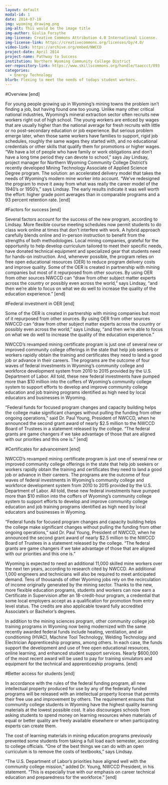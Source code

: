 ```yaml
---
layout: default
modal-id: 1
date: 2014-07-18
img: wyoming_drawing.png
img-alt: This would be the image title
img-author: Giulia Forsythe
img-license: Creative Commons Attribution 4.0 International License.
img-license-link: https://creativecommons.org/licenses/by/4.0/
video-link: https://archive.org/embed/NWCCD
project-date: April 2014
project-name: Pathway to Success
institution: Northern Wyoming Community College District
oer-repository-link: https://www.skillscommons.org/handle/taaccct/893
categories:
  - Energy Technology
blurb: Flexing to meet the needs of todays student workers.
---
```


#Overview
[end]

For young people growing up in Wyoming’s mining towns the problem isn’t finding a job, but having found one too young. Unlike many other critical national industries, Wyoming’s mineral extraction sector often recruits new workers right out of high school. The young workers are enticed by wages that are usually higher than the national average for fresh recruits with little or no post-secondary education or job experience. But serious problem emerge later, when those same workers have families to support, rigid job schedules, roughly the same wages they started with, and no educational credentials or other skills that qualify them for promotions or higher wages. “We have a lot of people who have family or work obligations and don’t have a long time period they can devote to school,” says Jay Lindsay, project manager for Northern Wyoming Community College District’s recently developed Mining Technology Associate of Applied Science Degree program. The solution: an accelerated delivery model that takes the needs of Wyoming’s modern mine worker into account. “We’ve redesigned the program to move it away from what was really the career model of the 1940’s or 1950’s,” says Lindsay. The early results indicate it was well worth the effort: higher grade point averages than in comparable programs and a 93 percent retention rate.
[end]

#Factors for success
[end]

Several factors account for the success of the new program, according to Lindsay. More flexible course meeting schedules now permit students to do class work online at times that don’t interfere with work. A hybrid approach carefully blends online and in-person instruction to benefit from the strengths of both methodologies. Local mining companies, grateful for the opportunity to help develop curriculum tailored to meet their specific needs, have donated technical equipment and specialized gear that students need for hands-on instruction. And, whenever possible, the program relies on free open educational resources (OER) to reduce program delivery costs and improve quality. Some of the OER is created in partnership with mining companies but most of it repurposed from other sources. By using OER from other sources NWCCD can “draw from other subject matter experts across the country or possibly even across the world,” says Lindsay, “and then we’re able to focus on what we do well to increase the quality of the education experience.”
[end]

#Federal investment in OER
[end]

Some of the OER is created in partnership with mining companies but most of it repurposed from other sources. By using OER from other sources NWCCD can “draw from other subject matter experts across the country or possibly even across the world,” says Lindsay, “and then we’re able to focus on what we do well to increase the quality of the education experience.”

NWCCD’s revamped mining certificate program is just one of several new or improved community college offerings in the state that help job seekers or workers rapidly obtain the training and certificates they need to land a good job or advance in their careers. The programs are the outcome of four  waves of federal investments in Wyoming’s community college and workforce development system from 2010 to 2015 provided by the U.S. Department of Labor. All told, these new federal investments have pumped more than $10 million into the coffers of Wyoming’s community college system to support efforts to develop and improve community college education and job training programs identified as high need by local educators and businesses in Wyoming.

“Federal funds for focused program changes and capacity building helps the college make significant changes without pulling the funding from other ongoing operations,” said Dr. Paul Young, President of NWCCD, when he announced the second grant award of nearly $2.5 million to the NWCCD Board of Trustees in a statement released by the college. “The federal grants are game changers if we take advantage of those that are aligned with our priorities and this one is.”
[end]

#Certificates for advancement
[end]

NWCCD’s revamped mining certificate program is just one of several new or improved community college offerings in the state that help job seekers or workers rapidly obtain the training and certificates they need to land a good job or advance in their careers. The programs are the outcome of four  waves of federal investments in Wyoming’s community college and workforce development system from 2010 to 2015 provided by the U.S. Department of Labor. All told, these new federal investments have pumped more than $10 million into the coffers of Wyoming’s community college system to support efforts to develop and improve community college education and job training programs identified as high need by local educators and businesses in Wyoming.

“Federal funds for focused program changes and capacity building helps the college make significant changes without pulling the funding from other ongoing operations,” said Dr. Paul Young, President of NWCCD, when he announced the second grant award of nearly $2.5 million to the NWCCD Board of Trustees in a statement released by the college. “The federal grants are game changers if we take advantage of those that are aligned with our priorities and this one is.”

Wyoming is expected to need an additional 11,000 skilled mine workers over the next ten years, according to research cited by NWCCD. An additional 1,000 engineers and technicians will also be required to meet anticipated demand. Tens of thousands of other Wyoming jobs rely on the recirculation of income originally generated by the mining sector. Thanks to the new, more flexible education programs, students and workers can now earn a Certificate in Supervision after an 18-credit-hour program, a credential that some local employers accept as a qualification for promotion from entry level status.  The credits are also applicable toward fully accredited Associate’s or Bachelor’s degrees.

In addition to the mining sciences program, other community college job training programs in Wyoming now being modernized with the same recently awarded federal funds include heating, ventilation, and air conditioning (HVAC), Machine Tool Technology, Welding Technology and Electrician Apprenticeship programs, among others. In each case, the funds support the development and use of free open educational resources, online learning, and enhanced student support services. Nearly $600,000 of the most recent award will be used to pay for training simulators and equipment for the technical and apprenticeship programs.
[end]

#Better access for students
[end]

In accordance with the rules of the federal funding program, all new intellectual property produced for use by any of the federally funded programs will be released with an intellectual property license that permits their free use and improvement by others. The requirement ensures that community college students in Wyoming have the highest quality learning materials at the lowest possible cost. It also discourages schools from asking students to spend money on learning resources when materials of equal or better quality are freely available elsewhere or when participating experts can create them.

The cost of learning materials in mining education programs previously prevented some students from taking a full load each semester, according to college officials.  “One of the best things we can do with an open curriculum is to remove the costs of textbooks,” says Lindsay. 

“The U.S. Department of Labor’s priorities have aligned well with the community college mission,” added Dr. Young, NWCCD President, in his statement.  “This is especially true with our emphasis on career technical education and preparedness for the workforce.”
[end]
